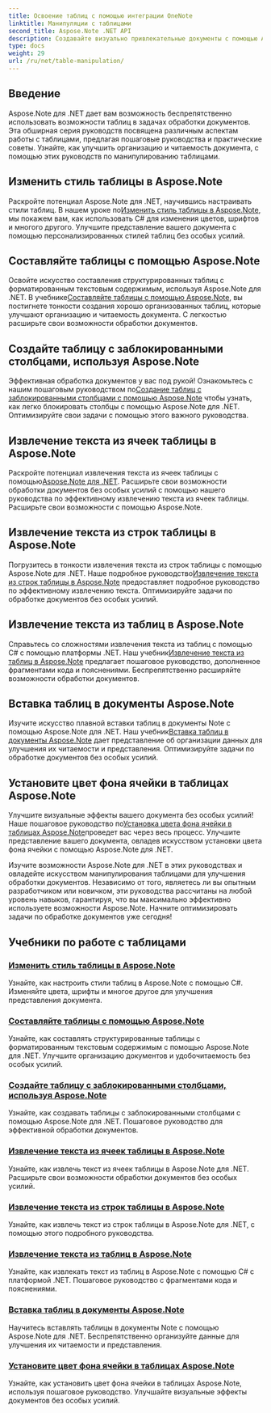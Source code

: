 ```yaml
---
title: Освоение таблиц с помощью интеграции OneNote
linktitle: Манипуляции с таблицами
second_title: Aspose.Note .NET API
description: Создавайте визуально привлекательные документы с помощью Aspose.Note для .NET! Изучите руководства по манипулированию таблицами меняйте стили, составляйте таблицы, извлекайте текст и многое другое.
type: docs
weight: 29
url: /ru/net/table-manipulation/
---
```


## Введение

Aspose.Note для .NET дает вам возможность беспрепятственно использовать возможности таблиц в задачах обработки документов. Эта обширная серия руководств посвящена различным аспектам работы с таблицами, предлагая пошаговые руководства и практические советы. Узнайте, как улучшить организацию и читаемость документа, с помощью этих руководств по манипулированию таблицами.

## Изменить стиль таблицы в Aspose.Note

 Раскройте потенциал Aspose.Note для .NET, научившись настраивать стили таблиц. В нашем уроке по[Изменить стиль таблицы в Aspose.Note](./change-table-style/), мы покажем вам, как использовать C# для изменения цветов, шрифтов и многого другого. Улучшите представление вашего документа с помощью персонализированных стилей таблиц без особых усилий.

## Составляйте таблицы с помощью Aspose.Note

 Освойте искусство составления структурированных таблиц с форматированным текстовым содержимым, используя Aspose.Note для .NET. В учебнике[Составляйте таблицы с помощью Aspose.Note](./compose-tables/), вы постигнете тонкости создания хорошо организованных таблиц, которые улучшают организацию и читаемость документа. С легкостью расширьте свои возможности обработки документов.

## Создайте таблицу с заблокированными столбцами, используя Aspose.Note

 Эффективная обработка документов у вас под рукой! Ознакомьтесь с нашим пошаговым руководством по[Создание таблиц с заблокированными столбцами с помощью Aspose.Note](./create-table-locked-columns/) чтобы узнать, как легко блокировать столбцы с помощью Aspose.Note для .NET. Оптимизируйте свои задачи с помощью этого важного руководства.

## Извлечение текста из ячеек таблицы в Aspose.Note

 Раскройте потенциал извлечения текста из ячеек таблицы с помощью[Aspose.Note для .NET](./extract-text-cell/). Расширьте свои возможности обработки документов без особых усилий с помощью нашего руководства по эффективному извлечению текста из ячеек таблицы. Расширьте свои возможности с помощью Aspose.Note.

## Извлечение текста из строк таблицы в Aspose.Note

Погрузитесь в тонкости извлечения текста из строк таблицы с помощью Aspose.Note для .NET. Наше подробное руководство[Извлечение текста из строк таблицы в Aspose.Note](./extract-text-row/) предоставляет подробное руководство по эффективному извлечению текста. Оптимизируйте задачи по обработке документов без особых усилий.

## Извлечение текста из таблиц в Aspose.Note

 Справьтесь со сложностями извлечения текста из таблиц с помощью C# с помощью платформы .NET. Наш учебник[Извлечение текста из таблиц в Aspose.Note](./extract-text-table/) предлагает пошаговое руководство, дополненное фрагментами кода и пояснениями. Беспрепятственно расширяйте возможности обработки документов.

## Вставка таблиц в документы Aspose.Note

 Изучите искусство плавной вставки таблиц в документы Note с помощью Aspose.Note для .NET. Наш учебник[Вставка таблиц в документы Aspose.Note](./insert-tables/) дает представление об организации данных для улучшения их читаемости и представления. Оптимизируйте задачи по обработке документов без особых усилий.

## Установите цвет фона ячейки в таблицах Aspose.Note

 Улучшите визуальные эффекты вашего документа без особых усилий! Наше пошаговое руководство по[Установка цвета фона ячейки в таблицах Aspose.Note](./set-cell-background-color/)проведет вас через весь процесс. Улучшите представление вашего документа, овладев искусством установки цвета фона ячейки с помощью Aspose.Note для .NET.

Изучите возможности Aspose.Note для .NET в этих руководствах и овладейте искусством манипулирования таблицами для улучшения обработки документов. Независимо от того, являетесь ли вы опытным разработчиком или новичком, эти руководства рассчитаны на любой уровень навыков, гарантируя, что вы максимально эффективно используете возможности Aspose.Note. Начните оптимизировать задачи по обработке документов уже сегодня!
## Учебники по работе с таблицами
### [Изменить стиль таблицы в Aspose.Note](./change-table-style/)
Узнайте, как настроить стили таблиц в Aspose.Note с помощью C#. Изменяйте цвета, шрифты и многое другое для улучшения представления документа.
### [Составляйте таблицы с помощью Aspose.Note](./compose-tables/)
Узнайте, как составлять структурированные таблицы с форматированным текстовым содержимым с помощью Aspose.Note для .NET. Улучшите организацию документов и удобочитаемость без особых усилий.
### [Создайте таблицу с заблокированными столбцами, используя Aspose.Note](./create-table-locked-columns/)
Узнайте, как создавать таблицы с заблокированными столбцами с помощью Aspose.Note для .NET. Пошаговое руководство для эффективной обработки документов.
### [Извлечение текста из ячеек таблицы в Aspose.Note](./extract-text-cell/)
Узнайте, как извлечь текст из ячеек таблицы в Aspose.Note для .NET. Расширьте свои возможности обработки документов без особых усилий.
### [Извлечение текста из строк таблицы в Aspose.Note](./extract-text-row/)
Узнайте, как извлечь текст из строк таблицы в Aspose.Note для .NET, с помощью этого подробного руководства.
### [Извлечение текста из таблиц в Aspose.Note](./extract-text-table/)
Узнайте, как извлекать текст из таблиц в Aspose.Note с помощью C# с платформой .NET. Пошаговое руководство с фрагментами кода и пояснениями.
### [Вставка таблиц в документы Aspose.Note](./insert-tables/)
Научитесь вставлять таблицы в документы Note с помощью Aspose.Note для .NET. Беспрепятственно организуйте данные для улучшения их читаемости и представления.
### [Установите цвет фона ячейки в таблицах Aspose.Note](./set-cell-background-color/)
Узнайте, как установить цвет фона ячейки в таблицах Aspose.Note, используя пошаговое руководство. Улучшайте визуальные эффекты документов без особых усилий.